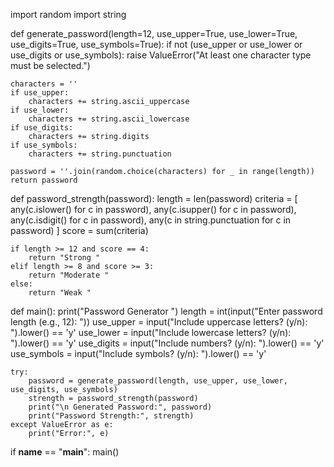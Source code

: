 import random
import string

def generate_password(length=12, use_upper=True, use_lower=True, use_digits=True, use_symbols=True):
    if not (use_upper or use_lower or use_digits or use_symbols):
        raise ValueError("At least one character type must be selected.")

    characters = ''
    if use_upper:
        characters += string.ascii_uppercase
    if use_lower:
        characters += string.ascii_lowercase
    if use_digits:
        characters += string.digits
    if use_symbols:
        characters += string.punctuation

    password = ''.join(random.choice(characters) for _ in range(length))
    return password

def password_strength(password):
    length = len(password)
    criteria = [
        any(c.islower() for c in password),
        any(c.isupper() for c in password),
        any(c.isdigit() for c in password),
        any(c in string.punctuation for c in password)
    ]
    score = sum(criteria)

    if length >= 12 and score == 4:
        return "Strong "
    elif length >= 8 and score >= 3:
        return "Moderate "
    else:
        return "Weak "

def main():
    print("Password Generator ")
    length = int(input("Enter password length (e.g., 12): "))
    use_upper = input("Include uppercase letters? (y/n): ").lower() == 'y'
    use_lower = input("Include lowercase letters? (y/n): ").lower() == 'y'
    use_digits = input("Include numbers? (y/n): ").lower() == 'y'
    use_symbols = input("Include symbols? (y/n): ").lower() == 'y'

    try:
        password = generate_password(length, use_upper, use_lower, use_digits, use_symbols)
        strength = password_strength(password)
        print("\n Generated Password:", password)
        print("Password Strength:", strength)
    except ValueError as e:
        print("Error:", e)

if __name__ == "__main__":
    main()